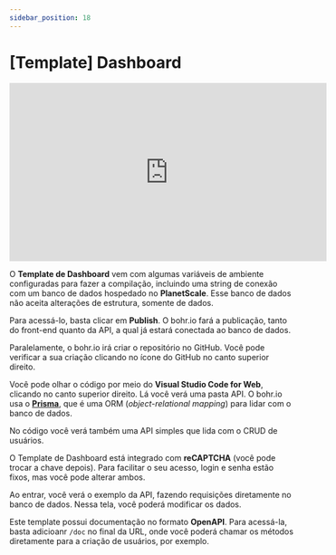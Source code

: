 ```yaml
---
sidebar_position: 18
---
```


# [Template] Dashboard

<div style={{textAlign: 'center'}}><iframe width="560" height="315" src="https://www.youtube.com/embed/nxvmC0qXd4c" title="YouTube video player" frameBorder="0" allow="accelerometer; autoplay; clipboard-write; encrypted-media; gyroscope; picture-in-picture" allowFullScreen style={{ maxWidth: '100%' }}></iframe></div>

O **Template de Dashboard** vem com algumas variáveis de ambiente configuradas para fazer a compilação, incluindo uma string de conexão com um banco de dados hospedado no **PlanetScale**. Esse banco de dados não aceita alterações de estrutura, somente de dados.

Para acessá-lo, basta clicar em **Publish**. O bohr.io fará a publicação, tanto do front-end quanto da API, a qual já estará conectada ao banco de dados.

Paralelamente, o bohr.io irá criar o repositório no GitHub. Você pode verificar a sua criação clicando no ícone do GitHub no canto superior direito.

Você pode olhar o código por meio do **Visual Studio Code for Web**, clicando no canto superior direito. Lá você verá uma pasta API. O bohr.io usa o [**Prisma**](https://www.prisma.io/ "Prisma"), que é uma ORM (_object-relational mapping_) para lidar com o banco de dados.

No código você verá também uma API simples que lida com o CRUD de usuários.

O Template de Dashboard está integrado com **reCAPTCHA** (você pode trocar a chave depois). Para facilitar o seu acesso, login e senha estão fixos, mas você pode alterar ambos.

Ao entrar, você verá o exemplo da API, fazendo requisições diretamente no banco de dados. Nessa tela, você poderá modificar os dados.

Este template possui documentação no formato **OpenAPI**. Para acessá-la, basta adicioanr `/doc` no final da URL, onde você poderá chamar os métodos diretamente para a criação de usuários, por exemplo.
